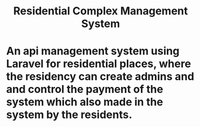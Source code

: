 <h1 align="center">Residential Complex Management System<h1>

An api management system using Laravel for residential places, where the residency can create admins and and control the payment of the system which also made in the system by the residents.
